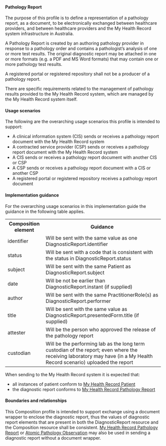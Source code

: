 #### Pathology Report
The purpose of this profile is to define a representation of a pathology report, as a document, to be electronically exchanged between healthcare providers, and between healthcare providers and the My Health Record system infrastructure in Australia.

A Pathology Report is created by an authoring pathology provider in response to a pathology order and contains a pathologist’s analysis of one or more test results. The original diagnostic report may be attached in one or more formats (e.g. a PDF and MS Word formats) that may contain one or more pathology test results.

A registered portal or registered repository shall not be a producer of a pathology report.

There are specific requirements related to the management of pathology results provided to the My Health Record system, which are managed by the My Health Record system itself.

#### Usage scenarios
The following are the overarching usage scenarios this profile is intended to support:
* A clinical information system (CIS) sends or receives a pathology report document with the My Health Record system
* A contracted service provider (CSP) sends or receives a pathology report document with the My Health Record system
* A CIS sends or receives a pathology report document with another CIS or CSP
* A CSP sends or receives a pathology report document with a CIS or another CSP
* A registered portal or registered repository receives a pathology report document

#### Implementation guidance
For the overarching usage scenarios in this implementation guide the guidance in the following table applies.

<table class="list" width="100%">
 <colgroup>
       <col span="1" style="width: 20%;"/>
       <col span="1" style="width: 70%;"/>
    </colgroup>
    <tbody>
  <tr>
    <th>Composition element</th>
    <th>Guidance</th>
   </tr>
     <tr>
        <td>identifier</td>
        <td>Will be sent with the same value as one DiagnosticReport.identifier</td>
    </tr>
   <tr>
        <td>status</td>
        <td>Will be sent with a code that is consistent with the status in DiagnosticReport.status</td>
   </tr>   
   <tr>
        <td>subject</td>
        <td>Will be sent with the same Patient as DiagnosticReport.subject</td>
    </tr>   
   <tr>
        <td>date</td>
        <td>Will be not be earlier than DiagnosticReport.instant (if supplied)</td>
    </tr>   
   <tr>
        <td>author</td>
        <td>Will be sent with the same PractitionerRole(s) as DiagnosticReport.performer</td>
    </tr>    
       <tr>
        <td>title</td>
        <td>Will be sent with the same value as DiagnosticReport.presentedForm.title (if supplied)</td>
    </tr>    
       <tr>
        <td>attester</td>
        <td>Will be the person who approved the release of the pathology report</td>
    </tr>    
       <tr>
        <td>custodian</td>
        <td>Will be the performing lab as the long term custodian of the report; even where the receiving laboratory may have (in a My Health Record scenario) uploaded the report</td>
    </tr>  
    </tbody>
  </table> 

When sending to the My Health Record system it is expected that:
* all instances of patient conform to [My Health Record Patient](StructureDefinition-patient-mhr-1.html)
* the diagnostic report conforms to [My Health Record Pathology Report](StructureDefinition-diagnosticreport-path-mhr-1.html)

#### Boundaries and relationships
This Composition profile is intended to support exchange using a document wrapper to enclose the diagnostic report, thus the values of diagnostic report elements that are present in both the DiagnosticReport resource and the Composition resource shall be consistent. [My Health Record Pathology Report](StructureDefinition-diagnosticreport-path-mhr-1.html) or [Atomic Pathology Observation](StructureDefinition-observation-path-atomic-1.html) may also be used in sending a diagnostic report without a document wrapper.